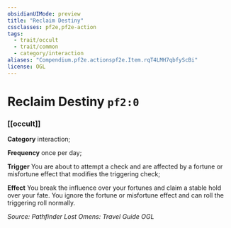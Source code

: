 ```yaml
---
obsidianUIMode: preview
title: "Reclaim Destiny"
cssclasses: pf2e,pf2e-action
tags:
  - trait/occult
  - trait/common
  - category/interaction
aliases: "Compendium.pf2e.actionspf2e.Item.rqT4LMH7qbfyScBi"
license: OGL
---
```

# Reclaim Destiny `pf2:0`

### [[occult]]

**Category** interaction; 




**Frequency** once per day;

**Trigger** You are about to attempt a check and are affected by a fortune or misfortune effect that modifies the triggering check;

**Effect** You break the influence over your fortunes and claim a stable hold over your fate. You ignore the fortune or misfortune effect and can roll the triggering roll normally.

*Source: Pathfinder Lost Omens: Travel Guide*
*OGL*